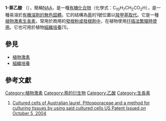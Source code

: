 **1-萘乙酸** （），簡稱[NAA](https://zh.wikipedia.org/wiki/NAA "wikilink")，是一種[有機化合物](https://zh.wikipedia.org/wiki/有機化合物 "wikilink")（化學式：C<sub>10</sub>H<sub>7</sub>CH<sub>2</sub>CO<sub>2</sub>H），是一種易溶於[有機溶劑的無色固體](https://zh.wikipedia.org/wiki/有機溶劑 "wikilink")。它的结構為[萘](../Page/萘.md "wikilink")的1號位置以[羧甲基取代](https://zh.wikipedia.org/wiki/羧甲基 "wikilink")。它是一種[植物](../Page/植物.md "wikilink")[激素](../Page/激素.md "wikilink")[生長素](../Page/生長素.md "wikilink")，常用於商用的[發根粉或發根劑中](https://zh.wikipedia.org/wiki/發根粉 "wikilink")，在植物使用[扦插法繁殖時使用](https://zh.wikipedia.org/wiki/扦插法 "wikilink")。它也可用於植物[組織培養](https://zh.wikipedia.org/wiki/組織培養 "wikilink")\[1\]。

## 參見

  - [植物激素](../Page/植物激素.md "wikilink")
  - [組織培養](https://zh.wikipedia.org/wiki/組織培養 "wikilink")

## 參考文獻

[Category:植物激素](https://zh.wikipedia.org/wiki/Category:植物激素 "wikilink") [Category:萘的衍生物](https://zh.wikipedia.org/wiki/Category:萘的衍生物 "wikilink") [Category:乙酸](https://zh.wikipedia.org/wiki/Category:乙酸 "wikilink") [Category:生長素](https://zh.wikipedia.org/wiki/Category:生長素 "wikilink")

1.  [Cultured cells of Australian laurel, Pittosporaceae and a method for culturing tissues by using said cultured cells US Patent Issued on October 5, 2004](http://www.patentstorm.us/patents/6800482-description.html)